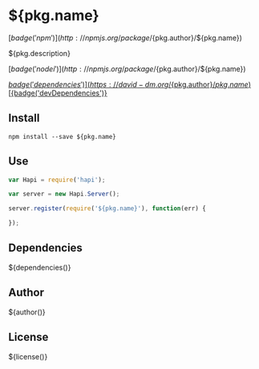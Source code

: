 # ${pkg.name}

[${badge('npm')}](http://npmjs.org/package/${pkg.author}/${pkg.name})

${pkg.description}

[${badge('nodei')}](http://npmjs.org/package/${pkg.author}/${pkg.name})

[${badge('dependencies')}](https://david-dm.org/${pkg.author}/${pkg.name})
[${badge('devDependencies')}](https://david-dm.org/${pkg.author}/${pkg.name})

## Install

`npm install --save ${pkg.name}`

## Use

```javascript
var Hapi = require('hapi');

var server = new Hapi.Server();

server.register(require('${pkg.name}'), function(err) {

});
```

## Dependencies

${dependencies()}

## Author

${author()}

## License

${license()}
